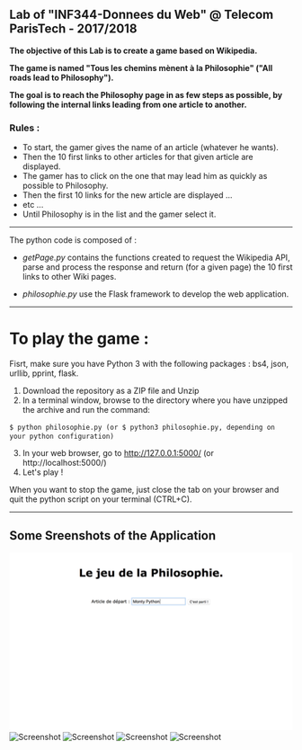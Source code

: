 ## Lab of "INF344-Donnees du Web"  @ Telecom ParisTech - 2017/2018


**The objective of this Lab is to create a game based on Wikipedia.**

**The game is named "Tous les chemins mènent à la Philosophie" ("All roads lead to Philosophy").**

**The goal is to reach the Philosophy page in as few steps as possible, by following the internal links leading from one article to another.**

### Rules :
- To start, the gamer gives the name of an article (whatever he wants).
- Then the 10 first links to other articles for that given article are displayed.
- The gamer has to click on the one that may lead him as quickly as possible to Philosophy.
- Then the first 10 links for the new article are displayed ...
- etc ...
- Until Philosophy is in the list and the gamer select it.


---

The python code is composed of :

- *getPage.py* contains the functions created to request the Wikipedia API, parse and process the response and return (for a given page) the 10 first links to other Wiki pages.

- *philosophie.py* use the Flask framework to develop the web application.

---

# To play the game :
Fisrt, make sure you have Python 3 with the following packages : bs4, json, urllib, pprint, flask.
1) Download the repository as a ZIP file and Unzip
2) In a terminal window, browse to the directory where you have unzipped the archive and run the command:
```
$ python philosophie.py (or $ python3 philosophie.py, depending on your python configuration)
```
3) In your web browser, go to http://127.0.0.1:5000/ (or http://localhost:5000/)
4) Let's play !

When you want to stop the game, just close the tab on your browser and quit the python script on your terminal (CTRL+C).

---

## Some Sreenshots of the Application

![Screenshot](screenshots/0_start_game.png)
![Screenshot](1_first_article.png)
![Screenshot](2_in_game.png)
![Screenshot](3_almost_win.png)
![Screenshot](4_win.png)
